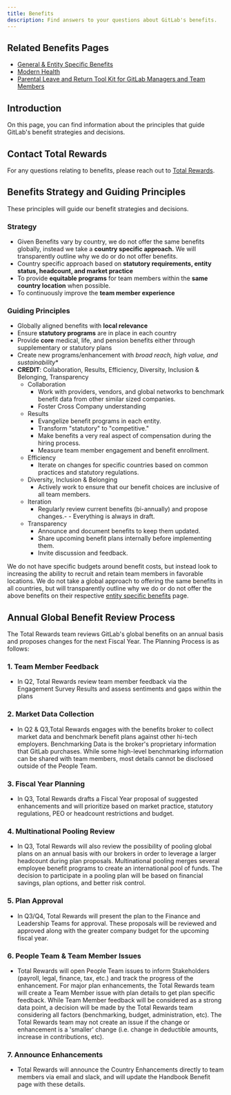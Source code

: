 ```yaml
---
title: Benefits
description: Find answers to your questions about GitLab's benefits.
---
```


## Related Benefits Pages

- [General & Entity Specific Benefits](/handbook/total-rewards/benefits/general-and-entity-benefits/)
- [Modern Health](/handbook/total-rewards/benefits/modern-health/)
- [Parental Leave and Return Tool Kit for GitLab Managers and Team Members](/handbook/total-rewards/benefits/parental-leave-toolkit/)

## Introduction

On this page, you can find information about the principles that guide GitLab's benefit strategies and decisions.

## Contact Total Rewards

For any questions relating to benefits, please reach out to [Total Rewards](/handbook/people-group/#how-to-reach-the-right-member-of-the-people-group).

## Benefits Strategy and Guiding Principles

These principles will guide our benefit strategies and decisions.

### Strategy

- Given Benefits vary by country, we do not offer the same benefits globally, instead we take a **country specific approach.** We will transparently outline why we do or do not offer benefits.
- Country specific approach based on **statutory requirements, entity status, headcount, and market practice**
- To provide **equitable programs** for team members within the **same country location** when possible.
- To continuously improve the **team member experience**

### Guiding Principles

- Globally aligned benefits with **local relevance**
- Ensure **statutory programs** are in place in each country
- Provide **core** medical, life, and pension benefits either through supplementary or statutory plans
- Create new programs/enhancement with *broad reach, high value, and sustainability**
- **CREDIT**: Collaboration, Results, Efficiency, Diversity, Inclusion & Belonging, Transparency
  - Collaboration
    - Work with providers, vendors, and global networks to benchmark benefit data from other similar sized companies.
    - Foster Cross Company understanding
  - Results
    - Evangelize benefit programs in each entity.
    - Transform "statutory" to "competitive."
    - Make benefits a very real aspect of compensation during the hiring process.
    - Measure team member engagement and benefit enrollment.
  - Efficiency
    - Iterate on changes for specific countries based on common practices and statutory regulations.
  - Diversity, Inclusion & Belonging
    - Actively work to ensure that our benefit choices are inclusive of all team members.
  - Iteration
    - Regularly review current benefits (bi-annually) and propose changes.- - Everything is always in draft.
  - Transparency
    - Announce and document benefits to keep them updated.
    - Share upcoming benefit plans internally before implementing them.
    - Invite discussion and feedback.

We do not have specific budgets around benefit costs, but instead look to increasing the ability to recruit and retain team members in favorable locations. We do not take a global approach to offering the same benefits in all countries, but will transparently outline why we do or do not offer the above benefits on their respective [entity specific benefits](/handbook/total-rewards/benefits/general-and-entity-benefits/#entity-benefits) page.

## Annual Global Benefit  Review Process

The Total Rewards team reviews GitLab's global benefits on an annual basis and proposes changes for the next Fiscal Year. The Planning Process is as follows:

### 1. Team Member Feedback

- In Q2, Total Rewards review  team member feedback via the Engagement Survey Results and assess  sentiments and gaps within the plans

### 2. Market Data Collection

- In Q2 & Q3,Total Rewards engages with the benefits broker to collect market data and benchmark benefit plans against other hi-tech employers.
Benchmarking Data is the broker's proprietary information that GitLab purchases. While some high-level benchmarking information can be shared with team members, most details cannot be disclosed outside of the People Team.

### 3. Fiscal Year Planning

- In Q3, Total Rewards drafts a Fiscal Year proposal of suggested enhancements and will prioritize based on market practice, statutory regulations, PEO or headcount restrictions and budget.

### 4. Multinational Pooling Review

- In Q3, Total Rewards will also review the possibility of pooling global plans on an annual basis with our brokers in order to leverage a larger headcount during plan proposals.
Multinational pooling merges several employee benefit programs to create an international pool of funds.
The decision to participate in a pooling plan will be based on financial savings, plan options, and better risk control.

### 5. Plan Approval

- In Q3/Q4, Total Rewards will present the plan to the Finance and Leadership Teams for approval. These proposals will be reviewed and approved along with the greater company budget for the upcoming fiscal year.

### 6. People Team & Team Member Issues

- Total Rewards will open People Team issues to inform Stakeholders (payroll, legal, finance, tax, etc.) and track the progress of the enhancement.
For major plan enhancements, the Total Rewards team will create a Team Member issue with plan details to get plan specific feedback. While Team Member feedback will be considered as a strong data point, a decision will be made by the Total Rewards team considering all factors (benchmarking, budget, administration, etc).  The Total Rewards team may not create an issue if the change or enhancement is a 'smaller' change (i.e. change in deductible amounts, increase in contributions, etc).

### 7. Announce Enhancements

- Total Rewards will announce the Country Enhancements directly to team members via email and slack, and will update the Handbook Benefit page with these details.
